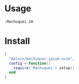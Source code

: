 # Usage

`:Machuquei 10`


# Install

```lua
{
  "Beloin/machuquei-ipsum.nvim",
  config = function()
    require('Machuquei').setup()
  end
}
```
